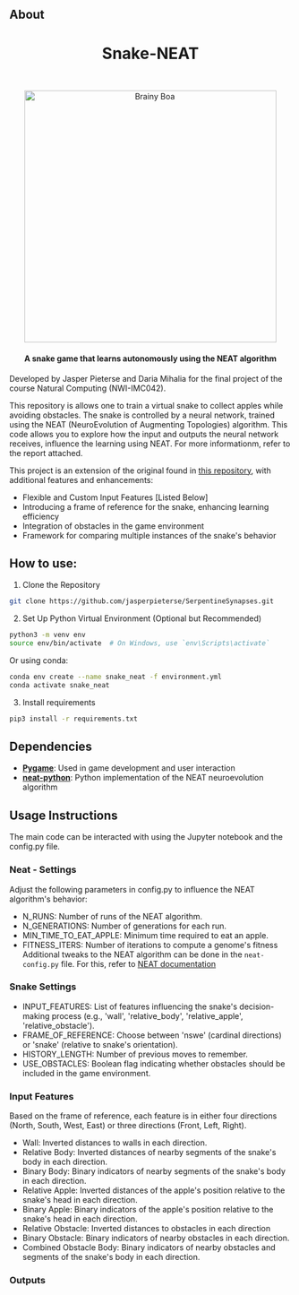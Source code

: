 ## About

<h1 align="center">Snake-NEAT</h1><br>
<p align="center">
  <img alt="Brainy Boa" title="Brainy Boa" src="https://github.com/jasperpieterse/Brainy-Boa/blob/82b9fea2ae5cf569763c973549716951d57bab29/SnakeGIF.gif?raw=true" width="450"><br>
</p>

<h4 align="center">A snake game that learns autonomously using the NEAT algorithm</h4>

Developed by Jasper Pieterse and Daria Mihalia for the final project of the course Natural Computing (NWI-IMC042). 

This repository is allows one to train a virtual snake to collect apples while avoiding obstacles. The snake is controlled by a neural network, trained using the NEAT (NeuroEvolution of Augmenting Topologies) algorithm. This code allows you to explore how the input and outputs the neural network receives, influence the learning using NEAT. For more informationm, refer to the report attached.

This project is an extension of the original found in [this repository](), with additional features and enhancements:

- Flexible and Custom Input Features [Listed Below]
- Introducing a frame of reference for the snake, enhancing learning efficiency
- Integration of obstacles in the game environment
- Framework for comparing multiple instances of the snake's behavior

## How to use:
1. Clone the Repository
  ```bash
  git clone https://github.com/jasperpieterse/SerpentineSynapses.git
  ```
2. Set Up Python Virtual Environment (Optional but Recommended)
  ```bash
  python3 -m venv env
  source env/bin/activate  # On Windows, use `env\Scripts\activate`
  ```
  Or using conda:
  ```bash
  conda env create --name snake_neat -f environment.yml
  conda activate snake_neat
  ```

3. Install requirements
  ```bash
  pip3 install -r requirements.txt
  ```

## Dependencies

* **[Pygame](https://github.com/pygame/)**: Used in game development and user interaction
* **[neat-python](https://github.com/CodeReclaimers/neat-python)**: Python implementation of the NEAT neuroevolution algorithm

## Usage Instructions
The main code can be interacted with using the Jupyter notebook and the config.py file. 

### Neat - Settings
Adjust the following parameters in config.py to influence the NEAT algorithm's behavior:
- N_RUNS: Number of runs of the NEAT algorithm.
- N_GENERATIONS: Number of generations for each run.
- MIN_TIME_TO_EAT_APPLE: Minimum time required to eat an apple.
- FITNESS_ITERS: Number of iterations to compute a genome's fitness
Additional tweaks to the NEAT algorithm can be done in the `neat-config.py` file. For this, refer to [NEAT documentation](https://neat-python.readthedocs.io/en/latest/config_file.html)
  
### Snake Settings
- INPUT_FEATURES: List of features influencing the snake's decision-making process (e.g., 'wall', 'relative_body', 'relative_apple', 'relative_obstacle').
- FRAME_OF_REFERENCE: Choose between 'nswe' (cardinal directions) or 'snake' (relative to snake's orientation).
- HISTORY_LENGTH: Number of previous moves to remember.
- USE_OBSTACLES: Boolean flag indicating whether obstacles should be included in the game environment.

### Input Features
Based on the frame of reference, each feature is in either four directions (North, South, West, East) or three directions (Front, Left, Right).
- Wall: Inverted distances to walls in each direction.
- Relative Body: Inverted distances of nearby segments of the snake's body in each direction.
- Binary Body: Binary indicators of nearby segments of the snake's body in each direction.
- Relative Apple: Inverted distances of the apple's position relative to the snake's head in each direction.
- Binary Apple: Binary indicators of the apple's position relative to the snake's head in each direction.
- Relative Obstacle: Inverted distances to obstacles in each direction
- Binary Obstacle: Binary indicators of nearby obstacles in each direction.
- Combined Obstacle Body: Binary indicators of nearby obstacles and segments of the snake's body in each direction.
  
### Outputs

